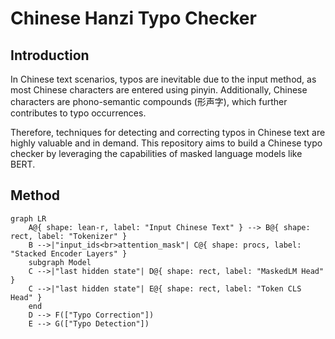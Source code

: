 # Chinese Hanzi Typo Checker

## Introduction
In Chinese text scenarios, typos are inevitable due to the input method, as most Chinese characters are entered using pinyin. Additionally, Chinese characters are phono-semantic compounds (形声字), which further contributes to typo occurrences.

Therefore, techniques for detecting and correcting typos in Chinese text are highly valuable and in demand. This repository aims to build a Chinese typo checker by leveraging the capabilities of masked language models like BERT.


## Method

```mermaid
graph LR
    A@{ shape: lean-r, label: "Input Chinese Text" } --> B@{ shape: rect, label: "Tokenizer" }
    B -->|"input_ids<br>attention_mask"| C@{ shape: procs, label: "Stacked Encoder Layers" }
    subgraph Model
    C -->|"last hidden state"| D@{ shape: rect, label: "MaskedLM Head" }
    C -->|"last hidden state"| E@{ shape: rect, label: "Token CLS Head" }
    end
    D --> F(["Typo Correction"])
    E --> G(["Typo Detection"]) 
```
